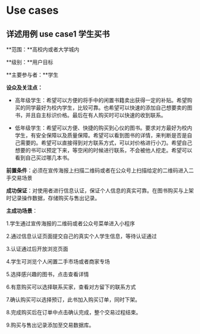 # Use cases

## 详述用例 use case1 学生买书
**范围：**高校内或者大学城内

**级别：**用户目标

**主要参与者：**学生

**设众及关注点：**

- 高年级学生：希望可以方便的将手中的闲置书籍卖出获得一定的补贴。希望购买的同学最好为校内学生，比较可靠。也希望可以快速的添加自己想要卖的图书，并且自主标识价格。最后在有人购买时可以快速的收到联系。

- 低年级学生：希望可以方便、快捷的购买到心仪的图书。要求对方最好为校内学生，有安全保障以及质量保障。希望可以看到图书的详情，来判断是否是自己需要的。希望可以直接得到对方联系方式，可以对价格进行小刀。希望自己想要的书可以预定下来，等空闲的时候进行联系，不会被他人挖走。希望可以看到自己买过哪几本书。

**前置条件**：必须在宣传海报上扫描二维码或者在公众号上扫描给定的二维码进入二手交易场景

**成功保证**：对使用者进行信息认证，保证个人信息的真实可靠。在图书购买与上架时记录操作数据，存储购买与售出记录。

**主成功场景**：

1.学生通过宣传海报的二维码或者公众号菜单进入小程序

2.通过信息认证页面提交自己的真实个人学生信息，等待认证通过

3.认证通过后开放浏览页面

4.学生可浏览个人闲置二手市场或者商家专场

5.选择感兴趣的图书，点击查看详情

6.有意购买可以选择联系买家，查看对方留下的联系方式

7.确认购买可以选择预订，此书加入购买订单，同时下架。

8.完成购买后在订单中点击确认完成，整个交易过程结束。

9.购买与售出记录添加至交易数据库。


